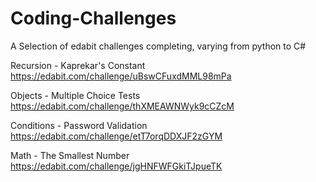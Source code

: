 # Coding-Challenges

A Selection of edabit challenges completing, varying from python to C#

Recursion - Kaprekar's Constant
https://edabit.com/challenge/uBswCFuxdMML98mPa

Objects - Multiple Choice Tests
https://edabit.com/challenge/thXMEAWNWyk9cCZcM

Conditions - Password Validation
https://edabit.com/challenge/etT7orqDDXJF2zGYM

Math - The Smallest Number
https://edabit.com/challenge/jgHNFWFGkiTJpueTK
